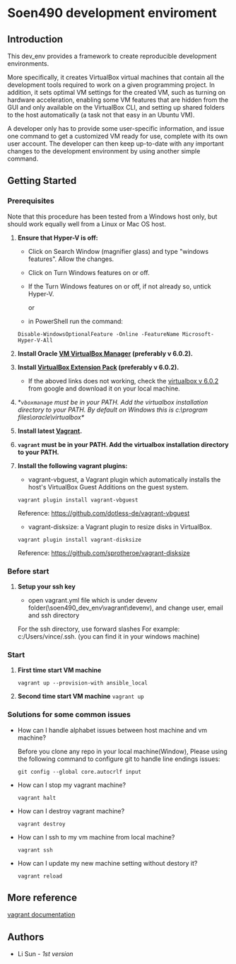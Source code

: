 # Soen490 development enviroment

## Introduction

This dev_env provides a framework to create reproducible development environments.

More specifically, it creates VirtualBox virtual machines that contain all the development tools required to work on a given programming project. In addition, it sets optimal VM settings for the created VM, such as turning on hardware acceleration, enabling some VM features that are hidden from the GUI and only available on the VirtualBox CLI, and setting up shared folders to the host automatically (a task not that easy in an Ubuntu VM).

A developer only has to provide some user-specific information, and issue one command to get a customized VM ready for use, complete with its own user account. The developer can then keep up-to-date with any important changes to the development environment by using another simple command.

## Getting Started

### Prerequisites

Note that this procedure has been tested from a Windows host only, but should work equally well from a Linux or Mac OS host.   

1.	**Ensure that Hyper-V is off:**
  
    * Click on Search Window (magnifier glass) and type "windows features". Allow the changes.
  
    * Click on Turn Windows features on or off.
  
    * If the Turn Windows features on or off, if not already so, untick Hyper-V.
    
      or 
    
    * in PowerShell run the command:
    
    ```
    Disable-WindowsOptionalFeature -Online -FeatureName Microsoft-Hyper-V-All
    ```
    
2.	**Install Oracle [VM VirtualBox Manager](https://download.virtualbox.org/virtualbox/6.0.2/VirtualBox-6.0.2-128162-Win.exe) (preferably v  6.0.2).**

3.	**Install [VirtualBox Extension Pack](https://download.virtualbox.org/virtualbox/6.0.2/Oracle_VM_VirtualBox_Extension_Pack-6.0.2.vbox-extpack) (preferably v  6.0.2).**

    * If the aboved links does not working, check the [virtualbox v 6.0.2](https://www.google.com/search?q=virtualbox+6.0.2&oq=vi&aqs=chrome.1.69i59l2j69i57j69i60l3.4687j0j1&sourceid=chrome&ie=UTF-8) from google and download it on your local machine.

4.	**```vboxmanage``` must be in your PATH. Add the virtualbox installation directory to your PATH. By default on Windows this is c:\program files\oracle\virtualbox\**

5.  **Install latest [Vagrant](https://www.vagrantup.com/downloads.html).**

6. **```vagrant``` must be in your PATH. Add the virtualbox installation directory to your PATH.**

7. **Install the following vagrant plugins:**

    * vagrant-vbguest, a Vagrant plugin which automatically installs the host's VirtualBox Guest Additions on the guest system.
    
    ```vagrant plugin install vagrant-vbguest```
    
    Reference: https://github.com/dotless-de/vagrant-vbguest

    * vagrant-disksize: a Vagrant plugin to resize disks in VirtualBox.
    
    ```vagrant plugin install vagrant-disksize```
    
    Reference: https://github.com/sprotheroe/vagrant-disksize
   

### Before start

1.  **Setup your ssh key**

    * open vagrant.yml file which is under devenv folder(\soen490_dev_env\vagrant\devenv), and change user, email and ssh directory
    
    For the ssh directory, use forward slashes For example: c:/Users/vince/.ssh. (you can find it in your windows machine)

### Start

1.  **First time start VM machine**
      
     `vagrant up --provision-with ansible_local`
     
2.  **Second time start VM machine**
      `vagrant up`
  
### Solutions for some common issues 

* How can I handle alphabet issues between host machine and vm machine?

    Before you clone any repo in your local machine(Window), Please using the following command to configure git to handle line endings issues:
   
   ```git config --global core.autocrlf input```

* How can I stop my vagrant machine?

  `vagrant halt`

* How can I destroy vagrant machine?

  `vagrant destroy`

* How can I ssh to my vm machine from local machine?

  `vagrant ssh`
  
* How can I update my new machine setting without destory it?
  
  `vagrant reload`

## More reference

   [vagrant documentation](https://www.vagrantup.com/docs/index.html)

## Authors

* Li Sun - *1st version*
